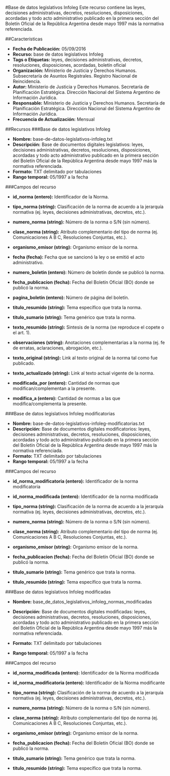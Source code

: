 #Base de datos legislativos Infoleg
Este recurso contiene las leyes, decisiones administrativas, decretos, resoluciones, disposiciones, acordadas y todo acto administrativo publicado en la primera sección del Boletín Oficial de la República Argentina desde mayo 1997 más la normativa referenciada.

##Características
- **Fecha de Publicación:** 05/09/2016
- **Recurso:** base de datos legislativos Infoleg
- **Tags o Etiquetas:** leyes, decisiones administrativas, decretos, resoluciones, disposiciones, acordadas, boletín oficial
- **Organización:** Ministerio de Justicia y Derechos Humanos. Subsecretaría de Asuntos Registrales. Registro Nacional de Reincidencia.
- **Autor:** Ministerio de Justicia y Derechos Humanos. Secretaría de Planificación Estratégica. Dirección Nacional del Sistema Argentino de Información Jurídica.
- **Responsable:** Ministerio de Justicia y Derechos Humanos. Secretaría de Planificación Estratégica. Dirección Nacional del Sistema Argentino de Información Jurídica.
- **Frecuencia de Actualización:** Mensual

##Recursos
###Base de datos legislativos Infoleg
- **Nombre:** base-de-datos-legislativos-infoleg.txt
- **Descripción:** Base de documentos digitales legislativos: leyes, decisiones administrativas, decretos, resoluciones, disposiciones, acordadas y todo acto administrativo publicado en la primera sección del Boletín Oficial de la República Argentina desde mayo 1997 más la normativa referenciada.
- **Formato:** TXT delimitado por tabulaciones
- **Rango temporal:** 05/1997 a la fecha

###Campos del recurso

-   **id_norma (entero):** Identificador de la Norma.

-   **tipo_norma (string):** Clasificación de la norma de acuerdo a la jerarquía normativa (ej. leyes, decisiones administrativas, decretos, etc.).

-   **numero_norma (string):** Número de la norma o S/N (sin número).

-   **clase_norma (string):** Atributo complementario del tipo de norma (ej. Comunicaciones A B C, Resoluciones Conjuntas, etc.).

-   **organismo_emisor (string):** Organismo emisor de la norma.

-   **fecha (fecha):** Fecha que se sancionó la ley o se emitió el acto administrativo.

-   **numero_boletin (entero):** Número de boletín donde se publicó la norma.

-   **fecha_publicacion (fecha):** Fecha del Boletín Oficial (BO) donde se publicó la norma.

-   **pagina_boletin (entero):** Número de página del boletín.

-   **titulo_resumido (string):** Tema específico que trata la norma.

-   **titulo_sumario (string):** Tema genérico que trata la norma.

-   **texto_resumido (string):** Sintesis de la norma (se reproduce el copete o el art. 1).

-   **observaciones (string):** Anotaciones complementarias a la norma (ej. fe de erratas, aclaraciones, abrogación, etc.).

-   **texto_original (string):** Link al texto original de la norma tal como fue publicado.

-   **texto_actualizado (string):** Link al texto actual vigente de la norma.

-   **modificada_por (entero):** Cantidad de normas que modifican/complementan a la presente.

-   **modifica_a (entero):** Cantidad de normas a las que modifica/complementa la presente.


###Base de datos legislativos Infoleg modificatorias

- **Nombre:** base-de-datos-legislativos-infoleg-modificatorias.txt
- **Descripción:** Base de documentos digitales modificatorios: leyes, decisiones administrativas, decretos, resoluciones, disposiciones, acordadas y todo acto administrativo publicado en la primera sección del Boletín Oficial de la República Argentina desde mayo 1997 más la normativa referenciada.
- **Formato:** TXT delimitado por tabulaciones
- **Rango temporal:** 05/1997 a la fecha

###Campos del recurso

-   **id_norma_modificatoria (entero):** Identificador de la norma modificatoria

-   **id_norma_modificada (entero):** Identificador de la norma modificada

-   **tipo_norma (string):** Clasificación de la norma de acuerdo a la jerarquía normativa (ej. leyes, decisiones administrativas, decretos, etc.).

-   **numero_norma (string):** Número de la norma o S/N (sin número).

-   **clase_norma (string):** Atributo complementario del tipo de norma (ej. Comunicaciones A B C, Resoluciones Conjuntas, etc.).

-   **organismo_emisor (string):** Organismo emisor de la norma.

-   **fecha_publicacion (fecha):** Fecha del Boletín Oficial (BO) donde se publicó la norma.

-   **titulo_sumario (string):** Tema genérico que trata la norma.

-   **titulo_resumido (string):** Tema específico que trata la norma.

###Base de datos legislativos Infoleg modificadas

-   **Nombre:** base_de_datos_legislativos_infoleg_normas_modificadas

-   **Descripción:** Base de documentos digitales modificadas: leyes, decisiones administrativas, decretos, resoluciones, disposiciones, acordadas y todo acto administrativo publicado en la primera sección del Boletín Oficial de la República Argentina desde mayo 1997 más la normativa referenciada.

-   **Formato:** TXT delimitado por tabulaciones

-   **Rango temporal:** 05/1997 a la fecha

###Campos del recurso

-   **id_norma_modificada (entero):** Identificador de la Norma modificada

-   **id_norma_modificatoria (entero):** Identificador de la Norma modificante

-   **tipo_norma (string):** Clasificación de la norma de acuerdo a la jerarquía normativa (ej. leyes, decisiones administrativas, decretos, etc.).

-   **numero_norma (string):** Número de la norma o S/N (sin número).

-   **clase_norma (string):** Atributo complementario del tipo de norma (ej. Comunicaciones A B C, Resoluciones Conjuntas, etc.).

-   **organismo_emisor (string):** Organismo emisor de la norma.

-   **fecha_publicacion (fecha):** Fecha del Boletín Oficial (BO) donde se publicó la norma.

-   **titulo_sumario (string):** Tema genérico que trata la norma.

-   **titulo_resumido (string):** Tema específico que trata la norma.
